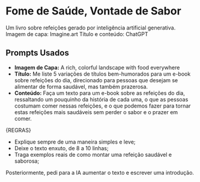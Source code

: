 # Fome de Saúde, Vontade de Sabor
Um livro sobre refeições gerado por inteligência artificial generativa.
Imagem de capa: Imagine.art
Título e conteúdo: ChatGPT

## Prompts Usados

* **Imagem de Capa:** A rich, colorful landscape with food everywhere
* **Título:** Me liste 5 variações de títulos bem-humorados para um e-book sobre refeições do dia, direcionado para pessoas que desejam se alimentar de forma saudável, mas também prazerosa.
* **Conteúdo:** Faça um texto para um e-book sobre as refeições do dia, ressaltando um pouquinho da história de cada uma, o que as pessoas costumam comer nessas refeições, e o que podemos fazer para tornar estas refeições mais saudáveis sem perder o sabor e o prazer em comer. 

{REGRAS} 
- Explique sempre de uma maneira simples e leve;
- Deixe o texto enxuto, de 8 a 10 linhas; 
- Traga exemplos reais de como montar uma refeição saudável e saborosa; 

Posteriormente, pedi para a IA aumentar o texto e escrever uma introdução.
